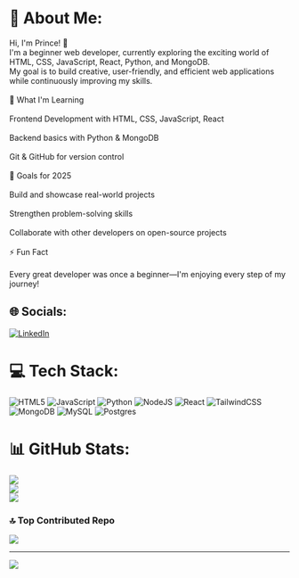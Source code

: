 # 💫 About Me:
Hi, I'm Prince! 🚀<br>I'm a beginner web developer, currently exploring the exciting world of HTML, CSS, JavaScript, React, Python, and MongoDB.<br>My goal is to build creative, user-friendly, and efficient web applications while continuously improving my skills.<br><br>🌱 What I'm Learning<br><br>Frontend Development with HTML, CSS, JavaScript, React<br><br>Backend basics with Python & MongoDB<br><br>Git & GitHub for version control<br><br>🎯 Goals for 2025<br><br>Build and showcase real-world projects<br><br>Strengthen problem-solving skills<br><br>Collaborate with other developers on open-source projects<br><br>⚡ Fun Fact<br><br>Every great developer was once a beginner—I'm enjoying every step of my journey!


## 🌐 Socials:
[![LinkedIn](https://img.shields.io/badge/LinkedIn-%230077B5.svg?logo=linkedin&logoColor=white)](https://linkedin.com/in/prince-thakur-a99144264) 

# 💻 Tech Stack:
![HTML5](https://img.shields.io/badge/html5-%23E34F26.svg?style=for-the-badge&logo=html5&logoColor=white) ![JavaScript](https://img.shields.io/badge/javascript-%23323330.svg?style=for-the-badge&logo=javascript&logoColor=%23F7DF1E) ![Python](https://img.shields.io/badge/python-3670A0?style=for-the-badge&logo=python&logoColor=ffdd54) ![NodeJS](https://img.shields.io/badge/node.js-6DA55F?style=for-the-badge&logo=node.js&logoColor=white) ![React](https://img.shields.io/badge/react-%2320232a.svg?style=for-the-badge&logo=react&logoColor=%2361DAFB) ![TailwindCSS](https://img.shields.io/badge/tailwindcss-%2338B2AC.svg?style=for-the-badge&logo=tailwind-css&logoColor=white) ![MongoDB](https://img.shields.io/badge/MongoDB-%234ea94b.svg?style=for-the-badge&logo=mongodb&logoColor=white) ![MySQL](https://img.shields.io/badge/mysql-4479A1.svg?style=for-the-badge&logo=mysql&logoColor=white) ![Postgres](https://img.shields.io/badge/postgres-%23316192.svg?style=for-the-badge&logo=postgresql&logoColor=white)
# 📊 GitHub Stats:
![](https://github-readme-stats.vercel.app/api?username=princethakur19&theme=dracula&hide_border=false&include_all_commits=false&count_private=false)<br/>
![](https://nirzak-streak-stats.vercel.app/?user=princethakur19&theme=dracula&hide_border=false)<br/>
![](https://github-readme-stats.vercel.app/api/top-langs/?username=princethakur19&theme=dracula&hide_border=false&include_all_commits=false&count_private=false&layout=compact)

### 🔝 Top Contributed Repo
![](https://github-contributor-stats.vercel.app/api?username=princethakur19&limit=5&theme=dark&combine_all_yearly_contributions=true)

---
[![](https://visitcount.itsvg.in/api?id=princethakur19&icon=0&color=1)](https://visitcount.itsvg.in)

<!-- Proudly created with GPRM ( https://gprm.itsvg.in ) -->
